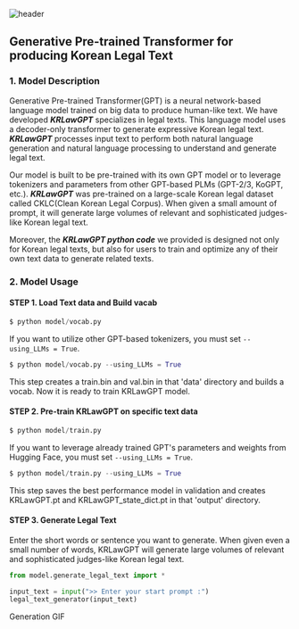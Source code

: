 ![header](https://capsule-render.vercel.app/api?type=transparent&color=_custom_gradient&color=0:EEFF00,100:a82da8&height=300&section=header&text=KRLawGPT&fontSize=80)

## Generative Pre-trained Transformer for producing Korean Legal Text

### 1. Model Description

 Generative Pre-trained Transformer(GPT) is a neural network-based language model trained on big data to produce human-like text. We have developed ***KRLawGPT*** specializes in legal texts. This language model uses a decoder-only transformer to generate expressive Korean legal text. ***KRLawGPT*** processes input text to perform both natural language generation and natural language processing to understand and generate legal text. 
 
  Our model is built to be pre-trained with its own GPT model or to leverage tokenizers and parameters from other GPT-based PLMs (GPT-2/3, KoGPT, etc.).
 ***KRLawGPT*** was pre-trained on a large-scale Korean legal dataset called CKLC(Clean Korean Legal Corpus). When given a small amount of prompt, it will generate large volumes of relevant and sophisticated judges-like Korean legal text.
 
 Moreover, the ***KRLawGPT python code*** we provided is designed not only for Korean legal texts, but also for users to train and optimize any of their own text data to generate related texts.


### 2. Model Usage


#### STEP 1. Load Text data and Build vacab

```python
$ python model/vocab.py
```

If you want to utilize other GPT-based tokenizers, you must set ```--using_LLMs = True```.
```python
$ python model/vocab.py --using_LLMs = True
```
This step creates a train.bin and val.bin in that 'data' directory and builds a vocab. Now it is ready to train KRLawGPT model.


#### STEP 2. Pre-train KRLawGPT on specific text data

```python
$ python model/train.py
```
If you want to leverage already trained GPT's parameters and weights from Hugging Face, you must set ```--using_LLMs = True```.
```python
$ python model/train.py --using_LLMs = True
```
This step saves the best performance model in validation and creates KRLawGPT.pt and KRLawGPT_state_dict.pt in that 'output' directory.


#### STEP 3. Generate Legal Text
Enter the short words or sentence you want to generate. When given even a small number of words, KRLawGPT will generate large volumes of relevant and sophisticated judges-like Korean legal text.

```python
from model.generate_legal_text import *

input_text = input(">> Enter your start prompt :")
legal_text_generator(input_text)
```

Generation GIF
